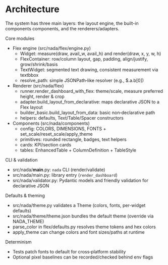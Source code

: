 # Architecture

The system has three main layers: the layout engine, the built-in components components, and the renderers/adapters.

Core modules
- Flex engine (src/nada/flex/engine.py)
  - Widget: measure(draw, avail_w, avail_h) and render(draw, x, y, w, h)
  - FlexContainer: row/column layout, gap, padding, align/justify, grow/shrink/basis
  - TextWidget: segmented text drawing, consistent measurement via textbbox
  - resolve_path: simple JSONPath‑like resolver (e.g., $.a.b[0])
- Renderer (src/nada/flex)
  - runner.render_dashboard_with_flex: theme/scale, measure preferred height, render & crop
  - adapter.build_layout_from_declarative: maps declarative JSON to a Flex layout
  - builder_basic.build_layout_from_data: basic non‑declarative path
  - helpers: defaults, Text/Table/Spacer constructors
- Components (src/nada/components)
  - config: COLORS, DIMENSIONS, FONTS + set_scale/reset_scale/apply_theme
  - primitives: rounded rectangle, badges, text helpers
  - cards: KPI/section cards
  - tables: EnhancedTable + ColumnDefinition + TableStyle

CLI & validation
- src/nada/__main__.py: `nada` CLI (render/validate)
- src/nada/main.py: library entry (`render_dashboard`)
- src/nada/validator.py: Pydantic models and friendly validation for declarative JSON

Defaults & theming
- src/nada/theme.py validates a Theme (colors, fonts, per-widget defaults)
- src/nada/theme/theme.json bundles the default theme (override via NADA_THEME)
- parse_color in flex/defaults.py resolves theme tokens and hex colors
- apply_theme can change colors and font sizes/paths at runtime

Determinism
- Tests patch fonts to default for cross‑platform stability
- Optional pixel baselines can be recorded/checked behind env flags
